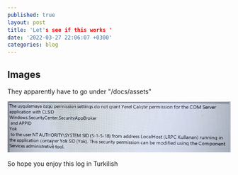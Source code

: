 ```yaml
---
published: true
layout: post
title: 'Let's see if this works '
date: '2022-03-27 22:06:07 +0300'
categories: blog
---
```

## Images
They apparently have to go under "/docs/assets"


![turkilish message](./assets/images/turkilish-msg.jpg)


So hope you enjoy this log in Turkilish 
